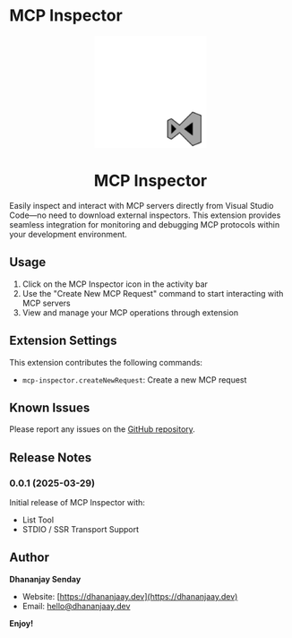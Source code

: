 # MCP Inspector

<div align="center">
  <img src="resources/icon.svg" alt="MCP Inspector" width="200" height="200">
  <h1>MCP Inspector</h1>
</div>

Easily inspect and interact with MCP servers directly from Visual Studio Code—no need to download external inspectors. This extension provides seamless integration for monitoring and debugging MCP protocols within your development environment.


## Usage

1. Click on the MCP Inspector icon in the activity bar
2. Use the "Create New MCP Request" command to start interacting with MCP servers
3. View and manage your MCP operations through extension

## Extension Settings

This extension contributes the following commands:

* `mcp-inspector.createNewRequest`: Create a new MCP request

## Known Issues

Please report any issues on the [GitHub repository](https://github.com/Dhananjay-JSR/mcp-inspector/issues).

## Release Notes

### 0.0.1 (2025-03-29)

Initial release of MCP Inspector with:
- List Tool
- STDIO / SSR Transport Support

## Author

**Dhananjay Senday**
- Website: [https://dhananjaay.dev](https://dhananjaay.dev)
- Email: [hello@dhananjaay.dev](mailto:hello@dhananjaay.dev)


**Enjoy!**
